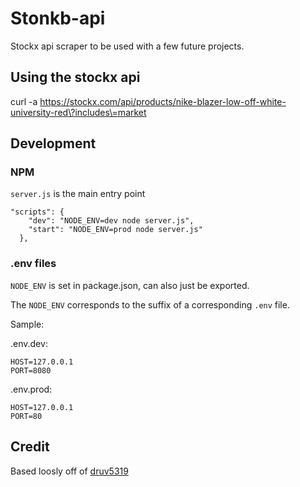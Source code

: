 # Stonkb-api
Stockx api scraper to be used with a few future projects. 




## Using the stockx api
curl -a  https://stockx.com/api/products/nike-blazer-low-off-white-university-red\?includes\=market





## Development

### NPM
`server.js` is the main entry point
```
"scripts": {
    "dev": "NODE_ENV=dev node server.js",
    "start": "NODE_ENV=prod node server.js"
  },
```


### .env files
`NODE_ENV` is set in package.json, can also just be exported.

The `NODE_ENV` corresponds to the suffix of a corresponding `.env` file.

Sample:

.env.dev:
```
HOST=127.0.0.1
PORT=8080
```

.env.prod:
```
HOST=127.0.0.1
PORT=80
```






## Credit
Based loosly off of [druv5319](https://github.com/druv5319/Sneaks-API)
